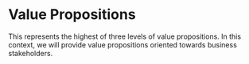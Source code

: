 # Value Propositions

This represents the highest of three levels of value propositions. In this context, we will provide value propositions oriented towards business stakeholders.
